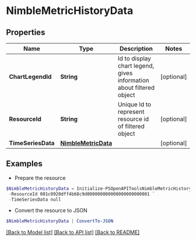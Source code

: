 # NimbleMetricHistoryData
## Properties

Name | Type | Description | Notes
------------ | ------------- | ------------- | -------------
**ChartLegendId** | **String** | Id to display chart legend, gives information about filtered object | [optional] 
**ResourceId** | **String** | Unique Id to represent resource id of filtered object | [optional] 
**TimeSeriesData** | [**NimbleMetricData**](NimbleMetricData.md) |  | [optional] 

## Examples

- Prepare the resource
```powershell
$NimbleMetricHistoryData = Initialize-PSOpenAPIToolsNimbleMetricHistoryData  -ChartLegendId VolumeName `
 -ResourceId 001c0920dff4b68c9d000000000000000000000001 `
 -TimeSeriesData null
```

- Convert the resource to JSON
```powershell
$NimbleMetricHistoryData | ConvertTo-JSON
```

[[Back to Model list]](../README.md#documentation-for-models) [[Back to API list]](../README.md#documentation-for-api-endpoints) [[Back to README]](../README.md)

